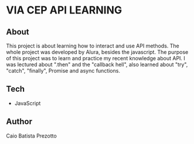 # VIA CEP API LEARNING

## About
This project is about learning how to interact and use API methods. The whole project was developed by Alura, besides the javascript. The purpose of this project was to learn and practice my recent knowledge about API. I was lectured about ".then" and the "callback hell", also learned about "try", "catch", "finally", Promise and async functions.

## Tech
- JavaScript

## Author
Caio Batista Prezotto
